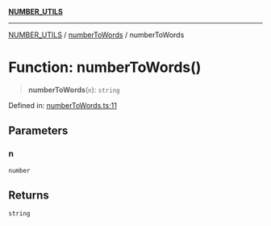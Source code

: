 [**NUMBER_UTILS**](../../README.md)

***

[NUMBER_UTILS](../../README.md) / [numberToWords](../README.md) / numberToWords

# Function: numberToWords()

> **numberToWords**(`n`): `string`

Defined in: [numberToWords.ts:11](https://github.com/dailker/everyutil/blob/2a1290e25c1270a5e1af64099b97f8d5fc086e59/src/number/numberToWords.ts#L11)

## Parameters

### n

`number`

## Returns

`string`
